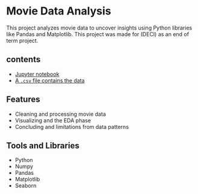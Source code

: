 # Movie Data Analysis  
This project analyzes movie data to uncover insights using Python libraries like Pandas and Matplotlib. This project was made for (DECI) as an end of term project.

## contents
- [Jupyter notebook](./Movies_Data.ipynb)
- [A `.csv` file contains the data](./tmdb-movies.csv)

## Features  
- Cleaning and processing movie data  
- Visualizing and the EDA phase
- Concluding and limitations from data patterns

## Tools and Libraries  
- Python
- Numpy
- Pandas  
- Matplotlib
- Seaborn 
